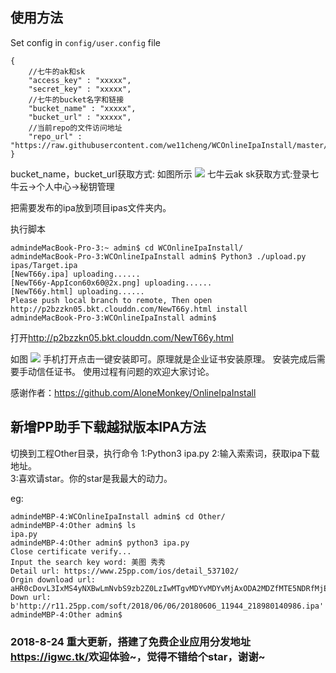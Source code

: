 ## 使用方法
Set config in `config/user.config` file

```
{
    //七牛的ak和sk
	"access_key" : "xxxxx",   
	"secret_key" : "xxxxx",
    //七牛的bucket名字和链接
	"bucket_name" : "xxxxx",
	"bucket_url" : "xxxxx",
    //当前repo的文件访问地址
	"repo_url" : "https://raw.githubusercontent.com/we11cheng/WCOnlineIpaInstall/master/"
}
```
bucket_name，bucket_url获取方式:
如图所示
![](http://p2bzzkn05.bkt.clouddn.com/18-4-16/14187784.jpg)
 七牛云ak sk获取方式:登录七牛云->个人中心->秘钥管理
 
 把需要发布的ipa放到项目ipas文件夹内。
 
 执行脚本

```
admindeMacBook-Pro-3:~ admin$ cd WCOnlineIpaInstall/
admindeMacBook-Pro-3:WCOnlineIpaInstall admin$ Python3 ./upload.py ipas/Target.ipa 
[NewT66y.ipa] uploading......
[NewT66y-AppIcon60x60@2x.png] uploading......
[NewT66y.html] uploading......
Please push local branch to remote, Then open http://p2bzzkn05.bkt.clouddn.com/NewT66y.html install
admindeMacBook-Pro-3:WCOnlineIpaInstall admin$ 
```
打开<http://p2bzzkn05.bkt.clouddn.com/NewT66y.html>

如图
![](http://p2bzzkn05.bkt.clouddn.com/18-4-16/95646189.jpg)
手机打开点击一键安装即可。原理就是企业证书安装原理。
安装完成后需要手动信任证书。
使用过程有问题的欢迎大家讨论。

感谢作者：<https://github.com/AloneMonkey/OnlineIpaInstall>

## 新增PP助手下载越狱版本IPA方法
切换到工程Other目录，执行命令 
1:Python3 ipa.py 
2:输入索索词，获取ipa下载地址。    
3:喜欢请star。你的star是我最大的动力。

eg:
```
admindeMBP-4:WCOnlineIpaInstall admin$ cd Other/
admindeMBP-4:Other admin$ ls
ipa.py
admindeMBP-4:Other admin$ python3 ipa.py 
Close certificate verify...
Input the search key word: 美图 秀秀
Detail url: https://www.25pp.com/ios/detail_537102/
Orgin download url: aHR0cDovL3IxMS4yNXBwLmNvbS9zb2Z0LzIwMTgvMDYvMDYvMjAxODA2MDZfMTE5NDRfMjE4OTgwMTQwOTg2LmlwYQ==
Down url: b'http://r11.25pp.com/soft/2018/06/06/20180606_11944_218980140986.ipa'
admindeMBP-4:Other admin$ 
```
### 2018-8-24 重大更新，搭建了免费企业应用分发地址<https://igwc.tk/>欢迎体验~，觉得不错给个star，谢谢~